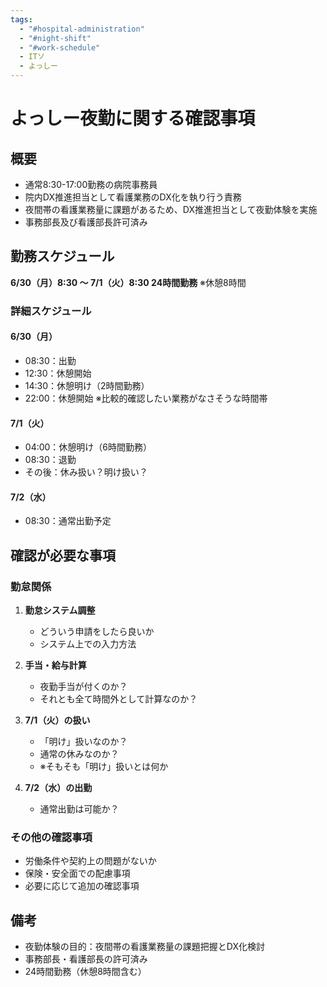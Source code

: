 ```yaml
---
tags:
  - "#hospital-administration"
  - "#night-shift"
  - "#work-schedule"
  - ITソ
  - よっしー
---
```

# よっしー夜勤に関する確認事項

## 概要
- 通常8:30-17:00勤務の病院事務員
- 院内DX推進担当として看護業務のDX化を執り行う責務
- 夜間帯の看護業務量に課題があるため、DX推進担当として夜勤体験を実施
- 事務部長及び看護部長許可済み

## 勤務スケジュール
**6/30（月）8:30 ～ 7/1（火）8:30 24時間勤務**
※休憩8時間

### 詳細スケジュール
#### 6/30（月）
- 08:30：出勤
- 12:30：休憩開始
- 14:30：休憩明け（2時間勤務）
- 22:00：休憩開始 ※比較的確認したい業務がなさそうな時間帯

#### 7/1（火）
- 04:00：休憩明け（6時間勤務）
- 08:30：退勤
- その後：休み扱い？明け扱い？

#### 7/2（水）
- 08:30：通常出勤予定

## 確認が必要な事項

### 勤怠関係
1. **勤怠システム調整**
   - どういう申請をしたら良いか
   - システム上での入力方法

2. **手当・給与計算**
   - 夜勤手当が付くのか？
   - それとも全て時間外として計算なのか？

3. **7/1（火）の扱い**
   - 「明け」扱いなのか？
   - 通常の休みなのか？
   - ※そもそも「明け」扱いとは何か

4. **7/2（水）の出勤**
   - 通常出勤は可能か？

### その他の確認事項
- 労働条件や契約上の問題がないか
- 保険・安全面での配慮事項
- 必要に応じて追加の確認事項

## 備考
- 夜勤体験の目的：夜間帯の看護業務量の課題把握とDX化検討
- 事務部長・看護部長の許可済み
- 24時間勤務（休憩8時間含む）
